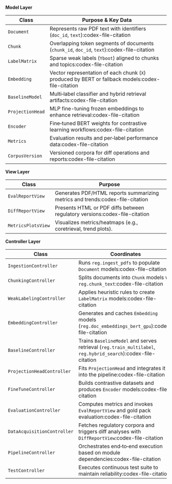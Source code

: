 **Model Layer**


| Class            | Purpose & Key Data                                                                                 |
| ---------------- | -------------------------------------------------------------------------------------------------- |
| `Document`       | Represents raw PDF text with identifiers (`doc_id`, `text`)\:codex-file-citation                   |
| `Chunk`          | Overlapping token segments of documents (`chunk_id`, `doc_id`, `text`)\:codex-file-citation        |
| `LabelMatrix`    | Sparse weak labels (`Yboot`) aligned to chunks and topics\:codex-file-citation                     |
| `Embedding`      | Vector representation of each chunk (`X`) produced by BERT or fallback models\:codex-file-citation |
| `BaselineModel`  | Multi‑label classifier and hybrid retrieval artifacts\:codex-file-citation                         |
| `ProjectionHead` | MLP fine-tuning frozen embeddings to enhance retrieval\:codex-file-citation                        |
| `Encoder`        | Fine‑tuned BERT weights for contrastive learning workflows\:codex-file-citation                    |
| `Metrics`        | Evaluation results and per‑label performance data\:codex-file-citation                             |
| `CorpusVersion`  | Versioned corpora for diff operations and reports\:codex-file-citation                             |


**View Layer**

| Class              | Purpose                                                                        |
| ------------------ | ------------------------------------------------------------------------------ |
| `EvalReportView`   | Generates PDF/HTML reports summarizing metrics and trends\:codex-file-citation |
| `DiffReportView`   | Presents HTML or PDF diffs between regulatory versions\:codex-file-citation    |
| `MetricsPlotsView` | Visualizes metrics/heatmaps (e.g., coretrieval, trend plots).                  |


**Controller Layer**

| Class                       | Coordinates                                                                                                    |
| --------------------------- | -------------------------------------------------------------------------------------------------------------- |
| `IngestionController`       | Runs `reg.ingest_pdfs` to populate `Document` models\:codex-file-citation                                      |
| `ChunkingController`        | Splits documents into `Chunk` models via `reg.chunk_text`:codex-file-citation                                  |
| `WeakLabelingController`    | Applies heuristic rules to create `LabelMatrix` models\:codex-file-citation                                    |
| `EmbeddingController`       | Generates and caches `Embedding` models (`reg.doc_embeddings_bert_gpu`)\:codex-file-citation                   |
| `BaselineController`        | Trains `BaselineModel` and serves retrieval (`reg.train_multilabel`, `reg.hybrid_search`)\:codex-file-citation |
| `ProjectionHeadController`  | Fits `ProjectionHead` and integrates it into the pipeline\:codex-file-citation                                 |
| `FineTuneController`        | Builds contrastive datasets and produces `Encoder` models\:codex-file-citation                                 |
| `EvaluationController`      | Computes metrics and invokes `EvalReportView` and gold pack evaluation\:codex-file-citation                    |
| `DataAcquisitionController` | Fetches regulatory corpora and triggers diff analyses with `DiffReportView`:codex-file-citation                |
| `PipelineController`        | Orchestrates end‑to‑end execution based on module dependencies\:codex-file-citation                            |
| `TestController`            | Executes continuous test suite to maintain reliability\:codex-file-citation                                    |
